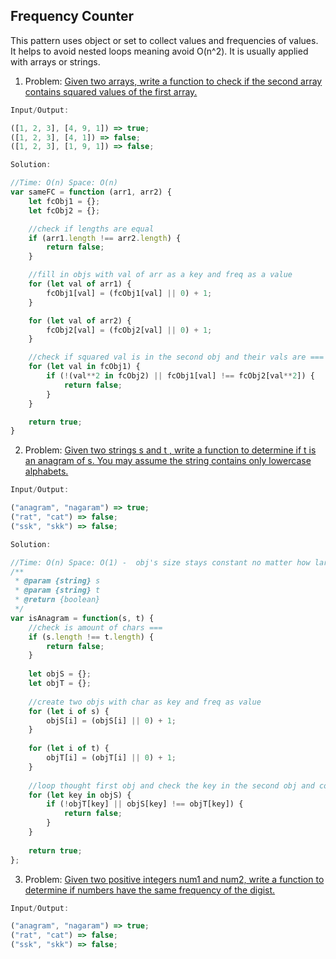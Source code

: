 ## Frequency Counter

This pattern uses object or set to collect values and frequencies of values. It helps to avoid nested loops meaning avoid O(n^2). It is usually applied with arrays or strings.

1. Problem: [Given two arrays, write a function to check if the second array contains squared values of the first array.](./fc_squaredArrs.js)
   
```javascript
Input/Output:

([1, 2, 3], [4, 9, 1]) => true;
([1, 2, 3], [4, 1]) => false;
([1, 2, 3], [1, 9, 1]) => false;
```

```javascript
Solution:

//Time: O(n) Space: O(n)
var sameFC = function (arr1, arr2) {
    let fcObj1 = {};
    let fcObj2 = {};

    //check if lengths are equal
    if (arr1.length !== arr2.length) {
        return false;
    }

    //fill in objs with val of arr as a key and freq as a value
    for (let val of arr1) {
        fcObj1[val] = (fcObj1[val] || 0) + 1;
    }

    for (let val of arr2) {
        fcObj2[val] = (fcObj2[val] || 0) + 1;
    }

    //check if squared val is in the second obj and their vals are ===
    for (let val in fcObj1) {
        if (!(val**2 in fcObj2) || fcObj1[val] !== fcObj2[val**2]) {
            return false;
        } 
    }

    return true;
}
```

2. Problem: [Given two strings s and t , write a function to determine if t is an anagram of s. You may assume the string contains only lowercase alphabets.](./fc_anagramStrs.js)

```javascript
Input/Output:

("anagram", "nagaram") => true;
("rat", "cat") => false;
("ssk", "skk") => false;
```

```javascript
Solution:

//Time: O(n) Space: O(1) -  obj's size stays constant no matter how large n is
/**
 * @param {string} s
 * @param {string} t
 * @return {boolean}
 */
var isAnagram = function(s, t) {
    //check is amount of chars ===
    if (s.length !== t.length) {
        return false;
    }
    
    let objS = {};
    let objT = {};
    
    //create two objs with char as key and freq as value
    for (let i of s) {
        objS[i] = (objS[i] || 0) + 1;
    }
    
    for (let i of t) {
        objT[i] = (objT[i] || 0) + 1;
    }
        
    //loop thought first obj and check the key in the second obj and compare freq
    for (let key in objS) {
        if (!objT[key] || objS[key] !== objT[key]) {
            return false;
        }
    }
    
    return true;
};
```

3. Problem: [Given two positive integers num1 and num2, write a function to determine if numbers have the same frequency of the digist.](./fc_sameFrequencyInt.js)

```javascript
Input/Output:

("anagram", "nagaram") => true;
("rat", "cat") => false;
("ssk", "skk") => false;
```

```javascript
```
